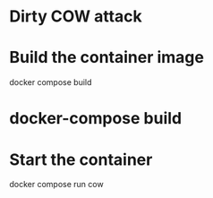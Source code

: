 # Dirty COW attack

# Build the container image
docker compose build
# docker-compose build

# Start the container
docker compose run cow
